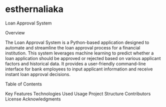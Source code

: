 # esthernaliaka
Loan Approval System

Overview

The Loan Approval System is a Python-based application designed to automate and streamline the loan approval process for a financial institution. This system leverages machine learning to predict whether a loan application should be approved or rejected based on various applicant factors and historical data. It provides a user-friendly command-line interface for bank employees to input applicant information and receive instant loan approval decisions.

Table of Contents

Key Features
Technologies Used
Usage
Project Structure
Contributors
License
Acknowledgments

